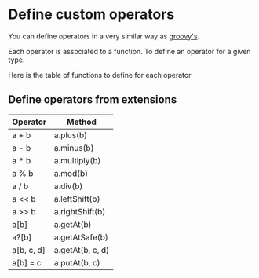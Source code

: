 # Define custom operators
You can define operators in a very similar way as [groovy's](https://groovy-lang.org/operators.html#Operator-Overloading).

Each operator is associated to a function. To define an operator for a given type.

Here is the table of functions to define for each operator


## Define operators from extensions


| Operator   | Method           |
|------------|------------------|
| a + b      | a.plus(b)        |
| a - b      | a.minus(b)       |
| a * b      | a.multiply(b)    |
| a % b      | a.mod(b)         |
| a / b      | a.div(b)         |
| a << b     | a.leftShift(b)   |
| a \>> b    | a.rightShift(b)  |
| a[b]       | a.getAt(b)       |
| a?[b]      | a.getAtSafe(b)   |
| a[b, c, d] | a.getAt(b, c, d) |
| a[b] = c   | a.putAt(b, c)    |
